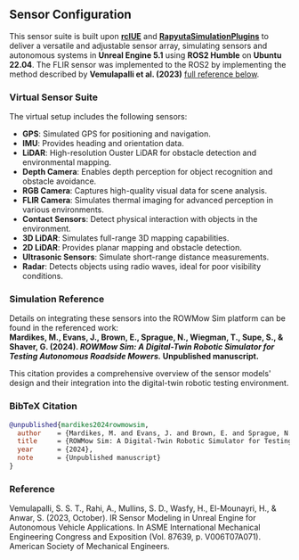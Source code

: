 ## Sensor Configuration

This sensor suite is built upon **[rclUE](https://github.com/rapyuta-robotics/rclUE/tree/UE5_devel_humble)** and **[RapyutaSimulationPlugins](https://github.com/rapyuta-robotics/RapyutaSimulationPlugins/tree/devel)** to deliver a versatile and adjustable sensor array, simulating sensors and autonomous systems in **Unreal Engine 5.1** using **ROS2 Humble** on **Ubuntu 22.04**. The FLIR sensor was implemented to the ROS2 by implementing the method described by **Vemulapalli et al. (2023)** [full reference below](#reference).

### Virtual Sensor Suite
The virtual setup includes the following sensors:  
- **GPS**: Simulated GPS for positioning and navigation.  
- **IMU**: Provides heading and orientation data.  
- **LiDAR**: High-resolution Ouster LiDAR for obstacle detection and environmental mapping.  
- **Depth Camera**: Enables depth perception for object recognition and obstacle avoidance.  
- **RGB Camera**: Captures high-quality visual data for scene analysis.  
- **FLIR Camera**: Simulates thermal imaging for advanced perception in various environments.  
- **Contact Sensors**: Detect physical interaction with objects in the environment.  
- **3D LiDAR**: Simulates full-range 3D mapping capabilities.  
- **2D LiDAR**: Provides planar mapping and obstacle detection.  
- **Ultrasonic Sensors**: Simulate short-range distance measurements.  
- **Radar**: Detects objects using radio waves, ideal for poor visibility conditions.  

### Simulation Reference
Details on integrating these sensors into the ROWMow Sim platform can be found in the referenced work:  
**Mardikes, M., Evans, J., Brown, E., Sprague, N., Wiegman, T., Supe, S., & Shaver, G. (2024). *ROWMow Sim: A Digital-Twin Robotic Simulator for Testing Autonomous Roadside Mowers.* Unpublished manuscript.**

This citation provides a comprehensive overview of the sensor models' design and their integration into the digital-twin robotic testing environment.

### BibTeX Citation
```bibtex
@unpublished{mardikes2024rowmowsim,
  author    = {Mardikes, M. and Evans, J. and Brown, E. and Sprague, N. and Wiegman, T. and Supe, S. and Shaver, G.},
  title     = {ROWMow Sim: A Digital-Twin Robotic Simulator for Testing Autonomous Roadside Mowers},
  year      = {2024},
  note      = {Unpublished manuscript}
}
```
### Reference
Vemulapalli, S. S. T., Rahi, A., Mullins, S. D., Wasfy, H., El-Mounayri, H., & Anwar, S. (2023, October). IR Sensor Modeling in Unreal Engine for Autonomous Vehicle Applications. In ASME International Mechanical Engineering Congress and Exposition (Vol. 87639, p. V006T07A071). American Society of Mechanical Engineers.

